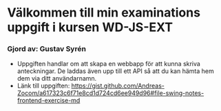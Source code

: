 # Välkommen till min examinations uppgift i kursen WD-JS-EXT
### Gjord av: Gustav Syrén

- Uppgiften handlar om att skapa en webbapp för att kunna skriva anteckningar. De laddas även upp till ett API så att du kan hämta hem dem via ditt användarnamn.
- Länk till uppgiften: https://gist.github.com/Andreas-Zocom/a617323c6f71e8cd1d724cd6ee949d96#file-swing-notes-frontend-exercise-md
